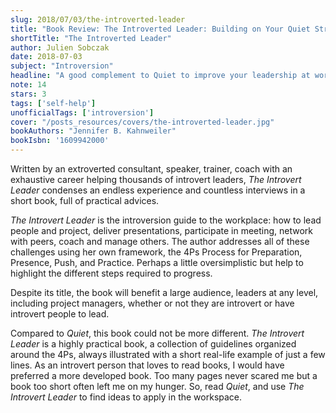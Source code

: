 ```yaml
---
slug: 2018/07/03/the-introverted-leader
title: "Book Review: The Introverted Leader: Building on Your Quiet Strength"
shortTitle: "The Introverted Leader"
author: Julien Sobczak
date: 2018-07-03
subject: "Introversion"
headline: "A good complement to Quiet to improve your leadership at work"
note: 14
stars: 3
tags: ['self-help']
unofficialTags: ['introversion']
cover: "/posts_resources/covers/the-introverted-leader.jpg"
bookAuthors: "Jennifer B. Kahnweiler"
bookIsbn: '1609942000'
---
```



Written by an extroverted consultant, speaker, trainer, coach with an exhaustive career helping thousands of introvert leaders, *The Introvert Leader* condenses an endless experience and countless interviews in a short book, full of practical advices.

*The Introvert Leader* is the introversion guide to the workplace: how to lead people and project, deliver presentations, participate in meeting, network with peers, coach and manage others. The author addresses all of these challenges using her own framework, the 4Ps Process for Preparation, Presence, Push, and Practice. Perhaps a little oversimplistic but help to highlight the different steps required to progress.

Despite its title, the book will benefit a large audience, leaders at any level, including project managers, whether or not they are introvert or have introvert people to lead.

Compared to *Quiet*, this book could not be more different. *The Introvert Leader* is a highly practical book, a collection of guidelines organized around the 4Ps, always illustrated with a short real-life example of just a few lines. As an introvert person that loves to read books, I would have preferred a more developed book. Too many pages never scared me but a book too short often left me on my hunger. So, read *Quiet*, and use *The Introvert Leader* to find ideas to apply in the workspace.





